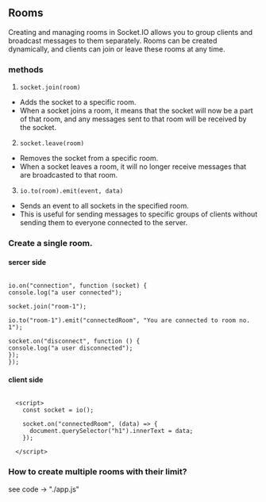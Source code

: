 ## Rooms

Creating and managing rooms in Socket.IO allows you to group clients and broadcast messages to them separately. Rooms can be created dynamically, and clients can join or leave these rooms at any time.

### methods

1. ```
   socket.join(room)
   ```

- Adds the socket to a specific room.
- When a socket joins a room, it means that the socket will now be a part of that room, and any messages sent to that room will be received by the socket.

2. ```
   socket.leave(room)
   ```

- Removes the socket from a specific room.
- When a socket leaves a room, it will no longer receive messages that are broadcasted to that room.

3. ```
   io.to(room).emit(event, data)
   ```

- Sends an event to all sockets in the specified room.
- This is useful for sending messages to specific groups of clients without sending them to everyone connected to the server.

### Create a single room.

#### sercer side

```

io.on("connection", function (socket) {
console.log("a user connected");

socket.join("room-1");

io.to("room-1").emit("connectedRoom", "You are connected to room no. 1");

socket.on("disconnect", function () {
console.log("a user disconnected");
});
});

```

#### client side

```

  <script>
    const socket = io();

    socket.on("connectedRoom", (data) => {
      document.querySelector("h1").innerText = data;
    });

  </script>

```

### How to create multiple rooms with their limit?

see code -> "./app.js"

```

```
